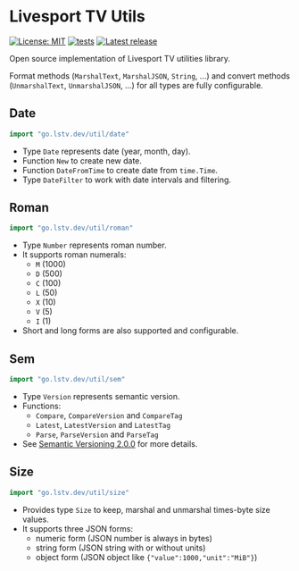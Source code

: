 # Livesport TV Utils

[![License: MIT](https://img.shields.io/github/license/livesport-tv/util)](https://opensource.org/licenses/MIT)
[![tests](https://github.com/livesport-tv/util/actions/workflows/tests.yml/badge.svg)](https://github.com/livesport-tv/util/actions/workflows/tests.yml)
[![Latest release](https://img.shields.io/github/v/release/livesport-tv/util?display_name=tag&sort=semver)](https://github.com/livesport-tv/util/releases)

Open source implementation of Livesport TV utilities library.

Format methods (`MarshalText`, `MarshalJSON`, `String`, ...) and 
convert methods (`UnmarshalText`, `UnmarshalJSON`, ...) for all types are fully configurable.

## Date
```go
import "go.lstv.dev/util/date"
```

- Type `Date` represents date (year, month, day).
- Function `New` to create new date.
- Function `DateFromTime` to create date from `time.Time`.
- Type `DateFilter` to work with date intervals and filtering.

## Roman
```go
import "go.lstv.dev/util/roman"
```

- Type `Number` represents roman number.
- It supports roman numerals:
  - `M` (1000)
  - `D` (500)
  - `C` (100)
  - `L` (50)
  - `X` (10)
  - `V` (5)
  - `I` (1)
- Short and long forms are also supported and configurable.

## Sem
```go
import "go.lstv.dev/util/sem"
```

- Type `Version` represents semantic version.
- Functions:
  - `Compare`, `CompareVersion` and `CompareTag`
  - `Latest`, `LatestVersion` and `LatestTag`
  - `Parse`, `ParseVersion` and `ParseTag`
- See [Semantic Versioning 2.0.0](https://semver.org/spec/v2.0.0.html) for more details.

## Size
```go
import "go.lstv.dev/util/size"
```

- Provides type `Size` to keep, marshal and unmarshal times-byte size values.
- It supports three JSON forms:
  - numeric form (JSON number is always in bytes)
  - string form (JSON string with or without units)
  - object form (JSON object like `{"value":1000,"unit":"MiB"}`)
